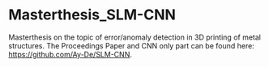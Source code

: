 # Masterthesis_SLM-CNN
Masterthesis on the topic of error/anomaly detection in 3D printing of metal structures. The Proceedings Paper and CNN only part can be found here: https://github.com/Ay-De/SLM-CNN.
